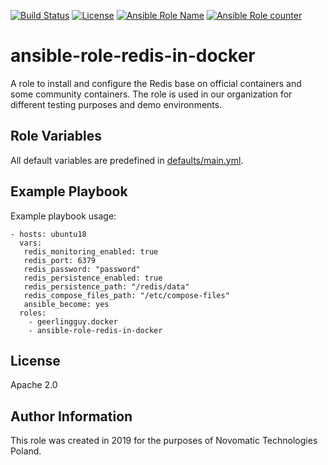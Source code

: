 [![Build Status](https://travis-ci.org/novomatic-tech/ansible-role-redis-in-docker.svg?branch=master)](https://travis-ci.org/novomatic-tech/ansible-role-redis-in-docker) [![License](https://img.shields.io/badge/license-Apache%202-green.svg)](https://github.com/novomatic-tech/ansible-role-redis-in-docker/blob/master/LICENSE) [![Ansible Role Name](https://img.shields.io/ansible/role/42270.svg)](https://galaxy.ansible.com/novomatic-tech/redis_in_docker) [![Ansible Role counter](https://img.shields.io/ansible/role/d/42270.svg)](https://galaxy.ansible.com/novomatic-tech/redis_in_docker)
# ansible-role-redis-in-docker
A role to install and configure the Redis base on official containers and some community containers.
The role is used in our organization for different testing purposes and demo environments.


Role Variables
--------------

All default variables are predefined in [defaults/main.yml](defaults/main.yml).


Example Playbook
----------------

Example playbook usage:

```
- hosts: ubuntu18
  vars:
   redis_monitoring_enabled: true
   redis_port: 6379
   redis_password: "password"
   redis_persistence_enabled: true
   redis_persistence_path: "/redis/data"
   redis_compose_files_path: "/etc/compose-files"
   ansible_become: yes
  roles:
    - geerlingguy.docker
    - ansible-role-redis-in-docker
```

License
-------

Apache 2.0

Author Information
------------------

This role was created in 2019 for the purposes of Novomatic Technologies Poland.

